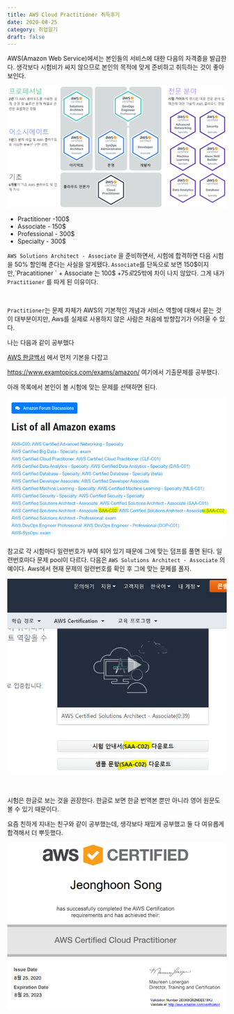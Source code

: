 ```yaml
---
title: AWS Cloud Practitioner 취득후기
date: 2020-08-25
category: 취업일기
draft: false
---
```


AWS(Amazon Web Service)에서는 본인들의 서비스에 대한 다음의 자격증을 발급한다. 생각보다 시험비가 싸지 않으므로 본인의 목적에 맞게 준비하고 취득하는 것이 좋아보인다.



![image-20200826093814179](aws_practitioner.assets/image-20200826093814179.png)

- Practitioner  -100$
- Associate - 150$
- Professional - 300$
- Specialty - 300$

`AWS Solutions Architect - Associate` 을 준비하면서, 시험에 합격하면 다음 시험을 50% 할인해 준다는 사실을 알게됐다. `Associate`를 단독으로 보면 150$이지만,`Pracatitioner ` + Associate 는 100$ +75$로 25$밖에 차이 나지 않았다. 그게 내가 `Practitioner` 를 따게 된 이유이다.

<br/>

`Practitioner`는 문제 자체가 AWS의 기본적인 개념과 서비스 역할에 대해서 묻는 것이 대부분이지만, Aws를 실제로 사용하지 않은 사람은  처음에 방향잡기가 어려울 수 있다.

나는 다음과 같이 공부했다

[AWS 한글백서](https://d1.awsstatic.com/whitepapers/ko_KR/aws-overview.pdf) 에서 먼저 기본을 다잡고

https://www.examtopics.com/exams/amazon/ 여기에서 기출문제를 공부했다.

아래 목록에서 본인이 볼 시험에 맞는 문제를 선택하면 된다.

![image-20200826101800389](aws_practitioner.assets/image-20200826101800389.png)

참고로 각 시험마다 일련번호가 부여 되어 있기 때문에 그에 맞는 덤프를 풀면 된다. 일련번호마다 문제 pool이 다르다. 다음은  `AWS Solutions Architect - Associate`  의 예이다. Aws에서 현재 문제의 일련번호를 확인 후 그에 맞는 문제를 풀자.

![image-20200826101439587](aws_practitioner.assets/image-20200826101439587.png)

<br/>

시험은 한글로 보는 것을 권장한다. 한글로 보면 한글 번역본 뿐만 아니라 영어 원문도 볼 수 있기 때문이다.

요즘 친하게 지내는 친구와 같이 공부했는데, 생각보다 재밌게 공부했고 둘 다 여유롭게 합격해서 더 뿌듯했다.

![image-20200826011921910](aws_practitioner.assets/image-20200826011921910.png)

